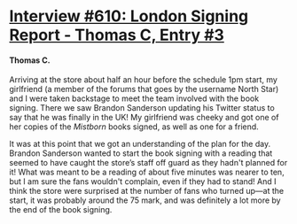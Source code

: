# [Interview #610: London Signing Report - Thomas C, Entry #3](https://www.theoryland.com/intvmain.php?i=610#3)

#### Thomas C.

Arriving at the store about half an hour before the schedule 1pm start, my girlfriend (a member of the forums that goes by the username North Star) and I were taken backstage to meet the team involved with the book signing. There we saw Brandon Sanderson updating his Twitter status to say that he was finally in the UK! My girlfriend was cheeky and got one of her copies of the
*Mistborn*
books signed, as well as one for a friend.

It was at this point that we got an understanding of the plan for the day. Brandon Sanderson wanted to start the book signing with a reading that seemed to have caught the store’s staff off guard as they hadn't planned for it! What was meant to be a reading of about five minutes was nearer to ten, but I am sure the fans wouldn't complain, even if they had to stand! And I think the store were surprised at the number of fans who turned up—at the start, it was probably around the 75 mark, and was definitely a lot more by the end of the book signing.

